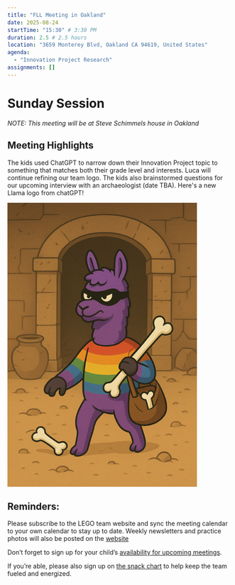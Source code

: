 ```yaml
---
title: "FLL Meeting in Oakland"
date: 2025-08-24
startTime: "15:30" # 3:30 PM
duration: 2.5 # 2.5 hours
location: "3659 Monterey Blvd, Oakland CA 94619, United States"
agenda:
  - "Innovation Project Research"
assignments: []
---
```


# Sunday Session
*NOTE: This meeting will be at Steve Schimmels house in Oakland*

## Meeting Highlights
The kids used ChatGPT to narrow down their Innovation Project topic to something that matches both their grade level and interests.
Luca will continue refining our team logo.
The kids also brainstormed questions for our upcoming interview with an archaeologist (date TBA).
Here's a new Llama logo from chatGPT!

![Llama logo](/public/images/llama2.png)

## Reminders:
Please subscribe to the LEGO team website and sync the meeting calendar to your own calendar to stay up to date. Weekly newsletters and practice photos will also be posted on the [website](https://fll.sharpers.com/newsletters/) 

Don’t forget to sign up for your child’s [availability for upcoming meetings](https://fll.sharpers.com/rsvps/).

If you’re able, please also sign up on [the snack chart](https://fll.sharpers.com/snacks/) to help keep the team fueled and energized.